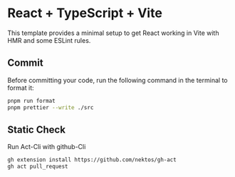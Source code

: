 # React + TypeScript + Vite

This template provides a minimal setup to get React working in Vite with HMR and some ESLint rules.

## Commit

Before committing your code, run the following command in the terminal to format it:

```bash
pnpm run format
pnpm prettier --write ./src
```

## Static Check

Run Act-Cli with github-Cli

```bash
gh extension install https://github.com/nektos/gh-act
gh act pull_request
```
